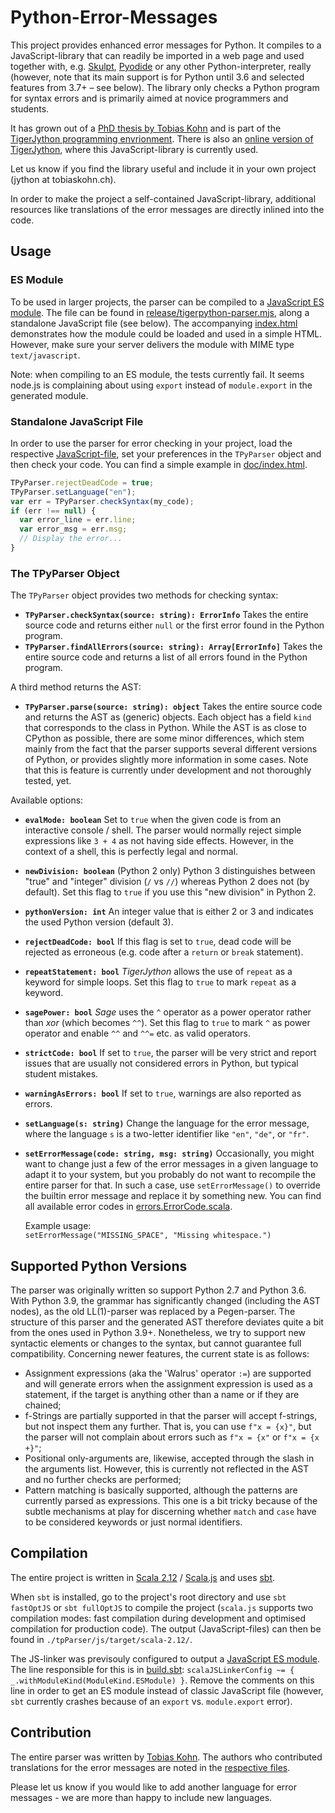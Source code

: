 # Python-Error-Messages

This project provides enhanced error messages for Python.  It compiles to a JavaScript-library that can readily be
imported in a web page and used together with, e.g. [Skulpt](http://skulpt.org/), 
[Pyodide](https://pyodide.org/en/stable/) or any other Python-interpreter, really (however, note that its main
support is for Python until 3.6 and selected features from 3.7+ – see below).  The library only checks a Python program 
for syntax errors and is primarily aimed at novice programmers and students.

It has grown out of a [PhD thesis by Tobias Kohn](https://tobiaskohn.ch/index.php/research/research-tigerjython/) and 
is part of the [TigerJython programming envrionment](http://jython.tobiaskohn.ch/).  There is also an 
[online version of TigerJython](https://webtigerjython.ethz.ch/), where this JavaScript-library is currently used.

Let us know if you find the library useful and include it in your own project (jython at tobiaskohn.ch).

In order to make the project a self-contained JavaScript-library, additional resources like translations of the error
messages are directly inlined into the code.


## Usage

### ES Module

To be used in larger projects, the parser can be compiled to a 
[JavaScript ES module](https://developer.mozilla.org/en-US/docs/Web/JavaScript/Guide/Modules).
The file can be found in [release/tigerpython-parser.mjs](release/tigerpython-parser.mjs), along a standalone
JavaScript file (see below).  The accompanying [index.html](release/index.html) demonstrates how the module could
be loaded and used in a simple HTML.  However, make sure your server delivers the module with MIME type
`text/javascript`.

Note: when compiling to an ES module, the tests currently fail.  It seems node.js is complaining about using `export`
instead of `module.export` in the generated module.


### Standalone JavaScript File

In order to use the parser for error checking in your project, load the respective 
[JavaScript-file](release/tigerpython-parser.js), set your preferences in the `TPyParser` object and then check your
code.  You can find a simple example in [doc/index.html](doc/index.html).
```JavaScript
TPyParser.rejectDeadCode = true;
TPyParser.setLanguage("en");
var err = TPyParser.checkSyntax(my_code);
if (err !== null) {
  var error_line = err.line;
  var error_msg = err.msg;
  // Display the error...
}
```


### The TPyParser Object

The `TPyParser` object provides two methods for checking syntax:
- **`TPyParser.checkSyntax(source: string): ErrorInfo`**  Takes the entire source code and returns either `null` or the
  first error found in the Python program.
- **`TPyParser.findAllErrors(source: string): Array[ErrorInfo]`**  Takes the entire source code and returns a list of 
  all errors found in the Python program.
  
A third method returns the AST:
- **`TPyParser.parse(source: string): object`**  Takes the entire source code and returns the AST as (generic) objects.
  Each object has a field `kind` that corresponds to the class in Python.  While the AST is as close to CPython as 
  possible, there are some minor differences, which stem mainly from the fact that the parser supports several different
  versions of Python, or provides slightly more information in some cases.
  Note that this is feature is currently under development and not thoroughly tested, yet.

Available options:
- **`evalMode: boolean`**  Set to `true` when the given code is from an interactive console / shell.  The parser would 
  normally reject simple expressions like `3 + 4` as not having side effects.  However, in the context of a shell, this
  is perfectly legal and normal.
- **`newDivision: boolean`**  (Python 2 only) Python 3 distinguishes between "true" and "integer" division 
  (`/` vs `//`) whereas Python 2 does not (by default).  Set this flag to `true` if you use this "new division" in
  Python 2.
- **`pythonVersion: int`**  An integer value that is either 2 or 3 and indicates the used Python version (default 3).
- **`rejectDeadCode: bool`**  If this flag is set to `true`, dead code will be rejected as erroneous (e.g. code after
  a `return` or `break` statement).
- **`repeatStatement: bool`**  _TigerJython_ allows the use of `repeat` as a keyword for simple loops.  Set this flag
  to `true` to mark `repeat` as a keyword.
- **`sagePower: bool`**  _Sage_ uses the `^` operator as a power operator rather than _xor_ (which becomes `^^`).  Set
  this flag to `true` to mark `^` as power operator and enable `^^` and `^^=` etc. as valid operators.
- **`strictCode: bool`**  If set to `true`, the parser will be very strict and report issues that are usually not
  considered errors in Python, but typical student mistakes.
- **`warningAsErrors: bool`**  If set to `true`, warnings are also reported as errors.
- **`setLanguage(s: string)`**  Change the language for the error message, where the language `s` is a two-letter
  identifier like `"en"`, `"de"`, or `"fr"`.
- **`setErrorMessage(code: string, msg: string)`**  Occasionally, you might want to change just a few of the error
  messages in a given language to adapt it to your system, but you probably do not want to recompile the entire parser
  for that.  In such a case, use `setErrorMessage()` to override the builtin error message and replace it by something
  new.  You can find all available error codes in 
  [errors.ErrorCode.scala](tpParser/shared/src/main/scala/tigerpython/parser/errors/ErrorCode.scala).
  
  Example usage:  
  `setErrorMessage("MISSING_SPACE", "Missing whitespace.")`


## Supported Python Versions

The parser was originally written so support Python 2.7 and Python 3.6.  With Python 3.9, the grammar has significantly
changed (including the AST nodes), as the old LL(1)-parser was replaced by a Pegen-parser.  The structure of this 
parser and the generated AST therefore deviates quite a bit from the ones used in Python 3.9+.  Nonetheless, we try to
support new syntactic elements or changes to the syntax, but cannot guarantee full compatibility.  Concerning newer
features, the current state is as follows:

- Assignment expressions (aka the 'Walrus' operator `:=`) are supported and will generate errors when the assignment
  expression is used as a statement, if the target is anything other than a name or if they are chained;
- f-Strings are partially supported in that the parser will accept f-strings, but not inspect them any further.  That
  is, you can use `f"x = {x}"`, but the parser will not complain about errors such as `f"x = {x"` or `f"x = {x +}"`;
- Positional only-arguments are, likewise, accepted through the slash in the arguments list.  However, this is currently
  not reflected in the AST and no further checks are performed;
- Pattern matching is basically supported, although the patterns are currently parsed as expressions.  This one is a bit
  tricky because of the subtle mechanisms at play for discerning whether `match` and `case` have to be considered
  keywords or just normal identifiers.


## Compilation

The entire project is written in [Scala 2.12](https://scala-lang.org/) / [Scala.js](http://www.scala-js.org/) and uses
[sbt](https://www.scala-sbt.org/).

When `sbt` is installed, go to the project's root directory and use `sbt fastOptJS` or `sbt fullOptJS` to compile the
project (`scala.js` supports two compilation modes: fast compilation during development and optimised compilation for
production code).  The output (JavaScript-files) can then be found in `./tpParser/js/target/scala-2.12/`.

The JS-linker was previsouly configured to output a
[JavaScript ES module](https://developer.mozilla.org/en-US/docs/Web/JavaScript/Guide/Modules).  The line responsible
for this is in [build.sbt](build.sbt): `scalaJSLinkerConfig ~= { _.withModuleKind(ModuleKind.ESModule) }`.  Remove
the comments on this line in order to get an ES module instead of classic JavaScript file (however, `sbt` currently 
crashes because of an `export` vs. `module.export` error). 


## Contribution

The entire parser was written by [Tobias Kohn](https://tobiaskohn.ch/).  The authors who contributed translations for 
the error messages are noted in the [respective files](tpParser/shared/src/main/scala/tigerpython/parser/errormessages).

Please let us know if you would like to add another language for error messages - we are more than happy to include 
new languages.

